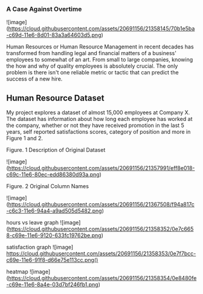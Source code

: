 ### A Case Against Overtime
![image] (https://cloud.githubusercontent.com/assets/20691156/21358145/70b1e5ba-c69d-11e6-8d01-83a3a64603d5.png)


Human Resources or Human Resource Management in recent decades has transformed from handling legal and financial matters of a business' employees to somewhat of an art. From small to large companies, knowing the how and why of  quality employees is absolutely crucial. The only problem is there isn't one reliable metric or tactic that can predict the success of a new hire.


## Human Resource Dataset 

My project explores a dataset of almost 15,000 employees at Company X. The dataset has information about how long each employee has worked at the company, whether or not they have received promotion in the last 5 years, self reported satisfactions scores, category of position and more in Figure 1 and 2. 

Figure. 1 Description of Original Dataset

![image] (https://cloud.githubusercontent.com/assets/20691156/21357991/eff8e018-c69c-11e6-80ec-edd86380d93a.png)

Figure. 2 Original Column Names 


![image] (https://cloud.githubusercontent.com/assets/20691156/21367508/f94a817c-c6c3-11e6-94a4-a9ad505d5482.png)


hours vs leave graph 
![image] (https://cloud.githubusercontent.com/assets/20691156/21358352/0e7c6658-c69e-11e6-9120-633fc19762be.png)

satisfaction graph 
![image] https://cloud.githubusercontent.com/assets/20691156/21358353/0e7f7bcc-c69e-11e6-91f8-d66e75e113cc.png()


heatmap
![image] (https://cloud.githubusercontent.com/assets/20691156/21358354/0e8480fe-c69e-11e6-8a4e-03d7bf246fb1.png)


